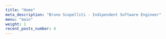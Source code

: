 ```yaml
---
title: "Home"
meta_description: "Bruno Scopelliti - Indipendent Software Engineer"
menu: "main"
weight: 1
recent_posts_number: 4
---
```

